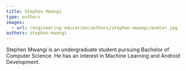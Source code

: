 ```yaml
---
title: Stephen Mwangi
type: authors
images:
  - url: /engineering-education/authors/stephen-mwangi/avatar.jpg
authors: stephen-mwangi
---
```

Stephen Mwangi is an undergraduate student pursuing Bachelor of Computer Science. He has an interest in Machine Learning and Android Development.
